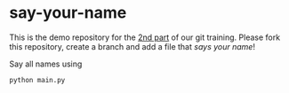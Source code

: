 # say-your-name

This is the demo repository for the [2nd part](https://github.com/climate-service-center/git-tutorial/blob/main/part_02/README.md) of our git training. Please fork this repository, create a branch and add a file that *says your name*!

Say all names using
```bash
python main.py
```
